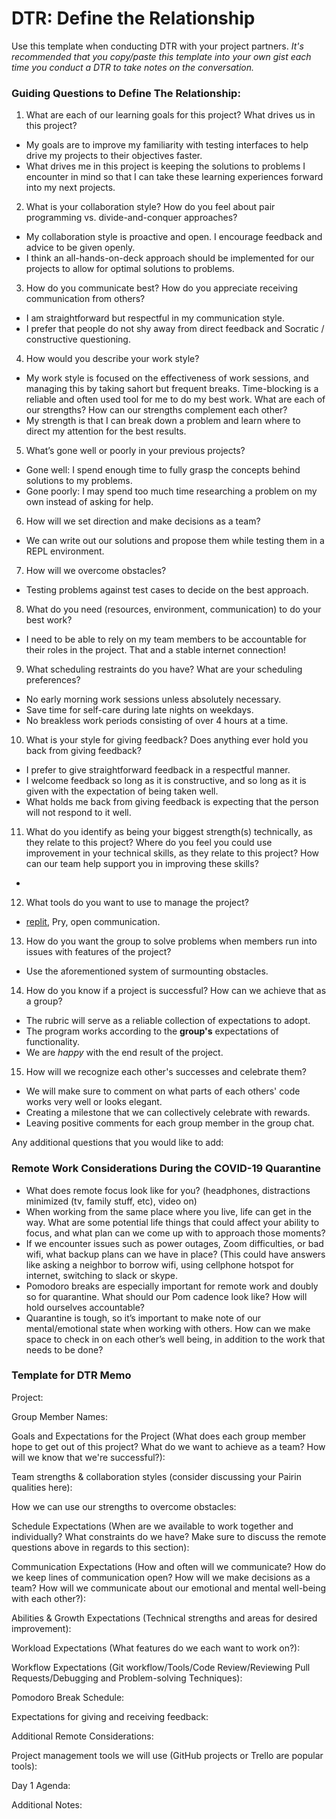 # DTR: Define the Relationship

Use this template when conducting DTR with your project partners. *It's recommended that you copy/paste this template into your own gist each time you conduct a DTR to take notes on the conversation.* 

### Guiding Questions to Define The Relationship:

1. What are each of our learning goals for this project? What drives us in this project?
- My goals are to improve my familiarity with testing interfaces to help drive my projects to their objectives faster.
- What drives me in this project is keeping the solutions to problems I encounter in mind so that I can take these learning experiences forward into my next projects.
2. What is your collaboration style? How do you feel about pair programming vs. divide-and-conquer approaches?
- My collaboration style is proactive and open. I encourage feedback and advice to be given openly.
- I think an all-hands-on-deck approach should be implemented for our projects to allow for optimal solutions to problems.
3. How do you communicate best? How do you appreciate receiving communication from others?
- I am straightforward but respectful in my communication style.
- I prefer that people do not shy away from direct feedback and Socratic / constructive questioning.
4. How would you describe your work style?
- My work style is focused on the effectiveness of work sessions, and managing this by taking sahort but frequent breaks. Time-blocking is a reliable and often used tool for me to do my best work.
What are each of our strengths? How can our strengths complement each other?
- My strength is that I can break down a problem and learn where to direct my attention for the best results.
5. What’s gone well or poorly in your previous projects?
- Gone well: I spend enough time to fully grasp the concepts behind solutions to my problems.
- Gone poorly: I may spend too much time researching a problem on my own instead of asking for help.
6. How will we set direction and make decisions as a team?
- We can write out our solutions and propose them while testing them in a REPL environment.
7. How will we overcome obstacles?
- Testing problems against test cases to decide on the best approach.
8. What do you need (resources, environment, communication) to do your best work?
- I need to be able to rely on my team members to be accountable for their roles in the project. That and a stable internet connection!
9. What scheduling restraints do you have? What are your scheduling preferences?
- No early morning work sessions unless absolutely necessary.
- Save time for self-care during late nights on weekdays.
- No breakless work periods consisting of over 4 hours at a time.
10. What is your style for giving feedback? Does anything ever hold you back from giving feedback?
- I prefer to give straightforward feedback in a respectful manner.
- I welcome feedback so long as it is constructive, and so long as it is given with the expectation of being taken well.
- What holds me back from giving feedback is expecting that the person will not respond to it well.
11. What do you identify as being your biggest strength(s) technically, as they relate to this project? Where do you feel you could use improvement in your technical skills, as they relate to this project? How can our team help support you in improving these skills?
- 
12. What tools do you want to use to manage the project?
- [replit](replit.com), Pry, open communication.
13. How do you want the group to solve problems when members run into issues with features of the project?
- Use the aforementioned system of surmounting obstacles.
14. How do you know if a project is successful? How can we achieve that as a group?
- The rubric will serve as a reliable collection of expectations to adopt.
- The program works according to the **group's** expectations of functionality.
- We are *happy* with the end result of the project.
15. How will we recognize each other's successes and celebrate them?
- We will make sure to comment on what parts of each others' code works very well or looks elegant.
- Creating a milestone that we can collectively celebrate with rewards.
- Leaving positive comments for each group member in the group chat.

Any additional questions that you would like to add:

### Remote Work Considerations During the COVID-19 Quarantine
* What does remote focus look like for you? (headphones, distractions minimized (tv, family stuff, etc), video on)
* When working from the same place where you live, life can get in the way. What are some potential life things that could affect your ability to focus, and what plan can we come up with to approach those moments? 
* If we encounter issues such as power outages, Zoom difficulties, or bad wifi, what backup plans can we have in place? (This could have answers like  asking a neighbor to borrow wifi, using cellphone hotspot for internet, switching to slack or skype. 
* Pomodoro breaks are especially important for remote work and doubly so for quarantine. What should our Pom cadence look like? How will hold ourselves accountable?
* Quarantine is tough, so it’s important to make note of our mental/emotional state when working with others. How can we make space to check in on each other’s well being, in addition to the work that needs to be done?

### Template for DTR Memo

Project: 

Group Member Names:

Goals and Expectations for the Project (What does each group member hope to get out of this project? What do we want to achieve as a team? How will we know that we're successful?):
	
Team strengths & collaboration styles (consider discussing your Pairin qualities here):

How we can use our strengths to overcome obstacles:

Schedule Expectations (When are we available to work together and individually? What constraints do we have? Make sure to discuss the remote questions above in regards to this section):

Communication Expectations (How and often will we communicate? How do we keep lines of communication open? How will we make decisions as a team? How will we communicate about our emotional and mental well-being with each other?):

Abilities & Growth Expectations (Technical strengths and areas for desired improvement):

Workload Expectations (What features do we each want to work on?):

Workflow Expectations (Git workflow/Tools/Code Review/Reviewing Pull Requests/Debugging and Problem-solving Techniques): 

Pomodoro Break Schedule:

Expectations for giving and receiving feedback:

Additional Remote Considerations:

Project management tools we will use (GitHub projects or Trello are popular tools):

Day 1 Agenda: 

Additional Notes:




